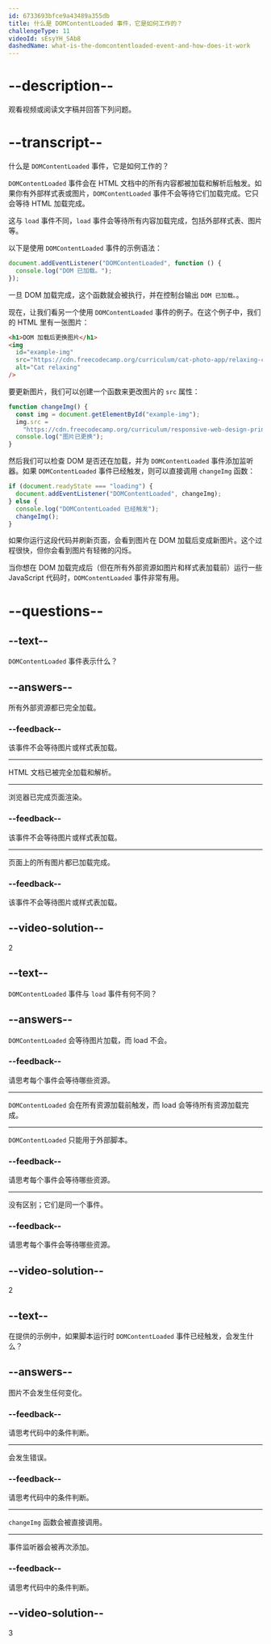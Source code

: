```yaml
---
id: 6733693bfce9a43489a355db
title: 什么是 DOMContentLoaded 事件，它是如何工作的？
challengeType: 11
videoId: sEsyYH_SAb8
dashedName: what-is-the-domcontentloaded-event-and-how-does-it-work
---
```


# --description--

观看视频或阅读文字稿并回答下列问题。

# --transcript--

什么是 `DOMContentLoaded` 事件，它是如何工作的？

`DOMContentLoaded` 事件会在 HTML 文档中的所有内容都被加载和解析后触发。如果你有外部样式表或图片，`DOMContentLoaded` 事件不会等待它们加载完成。它只会等待 HTML 加载完成。

这与 `load` 事件不同，`load` 事件会等待所有内容加载完成，包括外部样式表、图片等。

以下是使用 `DOMContentLoaded` 事件的示例语法：

```js
document.addEventListener("DOMContentLoaded", function () {
  console.log("DOM 已加载。");
});
```

一旦 DOM 加载完成，这个函数就会被执行，并在控制台输出 `DOM 已加载。`。

现在，让我们看另一个使用 `DOMContentLoaded` 事件的例子。在这个例子中，我们的 HTML 里有一张图片：

```html
<h1>DOM 加载后更换图片</h1>
<img
  id="example-img"
  src="https://cdn.freecodecamp.org/curriculum/cat-photo-app/relaxing-cat.jpg"
  alt="Cat relaxing"
/>
```

要更新图片，我们可以创建一个函数来更改图片的 `src` 属性：

```js
function changeImg() {
  const img = document.getElementById("example-img");
  img.src =
    "https://cdn.freecodecamp.org/curriculum/responsive-web-design-principles/FCCStickers-CamperBot200x200.jpg";
  console.log("图片已更换");
}
```

然后我们可以检查 DOM 是否还在加载，并为 `DOMContentLoaded` 事件添加监听器。如果 `DOMContentLoaded` 事件已经触发，则可以直接调用 `changeImg` 函数：

```js
if (document.readyState === "loading") {
  document.addEventListener("DOMContentLoaded", changeImg);
} else {
  console.log("DOMContentLoaded 已经触发");
  changeImg();
}
```

如果你运行这段代码并刷新页面，会看到图片在 DOM 加载后变成新图片。这个过程很快，但你会看到图片有轻微的闪烁。

当你想在 DOM 加载完成后（但在所有外部资源如图片和样式表加载前）运行一些 JavaScript 代码时，`DOMContentLoaded` 事件非常有用。

# --questions--

## --text--

`DOMContentLoaded` 事件表示什么？

## --answers--

所有外部资源都已完全加载。

### --feedback--

该事件不会等待图片或样式表加载。

---

HTML 文档已被完全加载和解析。

---

浏览器已完成页面渲染。

### --feedback--

该事件不会等待图片或样式表加载。

---

页面上的所有图片都已加载完成。

### --feedback--

该事件不会等待图片或样式表加载。

## --video-solution--

2

## --text--

`DOMContentLoaded` 事件与 `load` 事件有何不同？

## --answers--

`DOMContentLoaded` 会等待图片加载，而 load 不会。

### --feedback--

请思考每个事件会等待哪些资源。

---

`DOMContentLoaded` 会在所有资源加载前触发，而 load 会等待所有资源加载完成。

---

`DOMContentLoaded` 只能用于外部脚本。

### --feedback--

请思考每个事件会等待哪些资源。

---

没有区别；它们是同一个事件。

### --feedback--

请思考每个事件会等待哪些资源。

## --video-solution--

2

## --text--

在提供的示例中，如果脚本运行时 `DOMContentLoaded` 事件已经触发，会发生什么？

## --answers--

图片不会发生任何变化。

### --feedback--

请思考代码中的条件判断。

---

会发生错误。

### --feedback--

请思考代码中的条件判断。

---

`changeImg` 函数会被直接调用。

---

事件监听器会被再次添加。

### --feedback--

请思考代码中的条件判断。

## --video-solution--

3

